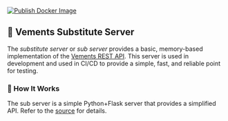 [![Publish Docker Image](https://github.com/vements/substitute-server/actions/workflows/build-and-publish-image.yaml/badge.svg?branch=main&event=push)](https://github.com/vements/substitute-server/actions/workflows/build-and-publish-image.yaml)

## 🧪 Vements Substitute Server

The *substitute server* or *sub server* provides a basic, memory-based implementation of the [Vements REST API](https://github.com/vements/rest-api).  This server is used in development and used in CI/CD to provide a simple, fast, and reliable point for testing.

### 🎯 How It Works

The sub server is a simple Python+Flask server that provides a simplified API.  Refer to the [source](./subserver/__main__.py) for details.

